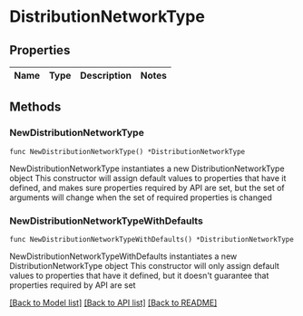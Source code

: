 # DistributionNetworkType

## Properties

Name | Type | Description | Notes
------------ | ------------- | ------------- | -------------

## Methods

### NewDistributionNetworkType

`func NewDistributionNetworkType() *DistributionNetworkType`

NewDistributionNetworkType instantiates a new DistributionNetworkType object
This constructor will assign default values to properties that have it defined,
and makes sure properties required by API are set, but the set of arguments
will change when the set of required properties is changed

### NewDistributionNetworkTypeWithDefaults

`func NewDistributionNetworkTypeWithDefaults() *DistributionNetworkType`

NewDistributionNetworkTypeWithDefaults instantiates a new DistributionNetworkType object
This constructor will only assign default values to properties that have it defined,
but it doesn't guarantee that properties required by API are set


[[Back to Model list]](../README.md#documentation-for-models) [[Back to API list]](../README.md#documentation-for-api-endpoints) [[Back to README]](../README.md)


